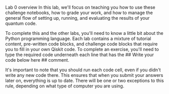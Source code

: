 Lab 0 overview
In this lab, we'll focus on teaching you how to use these challenge notebooks, how to grade your work, and how to manage the general flow of setting up, running, and evaluating the results of your quantum code.

To complete this and the other labs, you'll need to know a little bit about the Python programming language. Each lab contains a mixture of tutorial content, pre-written code blocks, and challenge code blocks that require you to fill in your own Qiskit code. To complete an exercise, you'll need to type the required code underneath each line that has the ## Write your code below here ## comment.

It's important to note that you should run each code cell, even if you didn't write any new code there. This ensures that when you submit your answers later on, everything is up to date. There will be one or two exceptions to this rule, depending on what type of computer you are using.

